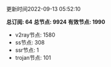 更新时间2022-09-13 05:52:10

**总订阅: 64**
**总节点: 9924**
**有效节点: 1990**
- v2ray节点: 1580
- ss节点: 308
- ssr节点: 1
- trojan节点: 101
